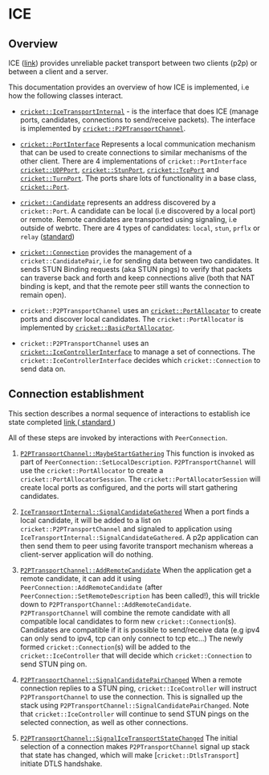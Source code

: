 # ICE

<?% config.freshness.owner = 'jonaso' %?> <?% config.freshness.reviewed = '2021-04-12' %?>

## Overview

ICE ([link](https://developer.mozilla.org/en-US/docs/Glossary/ICE)) provides
unreliable packet transport between two clients (p2p) or between a client and a
server.

This documentation provides an overview of how ICE is implemented, i.e how the
following classes interact.

*   [`cricket::IceTransportInternal`](https://source.chromium.org/chromium/chromium/src/+/master:third_party/webrtc/p2p/base/ice_transport_internal.h;l=225;drc=8cb97062880b0e0a78f9d578370a01aced81a13f) -
    is the interface that does ICE (manage ports, candidates, connections to
    send/receive packets). The interface is implemented by
    [`cricket::P2PTransportChannel`](https://source.chromium.org/chromium/chromium/src/+/master:third_party/webrtc/p2p/base/p2p_transport_channel.h;l=103;drc=0ccfbd2de7bc3b237a0f8c30f48666c97b9e5523).

*   [`cricket::PortInterface`](https://source.chromium.org/chromium/chromium/src/+/master:third_party/webrtc/p2p/base/port_interface.h;l=47;drc=c3a486c41e682cce943f2b20fe987c9421d4b631)
    Represents a local communication mechanism that can be used to create
    connections to similar mechanisms of the other client. There are 4
    implementations of `cricket::PortInterface`
    [`cricket::UDPPort`](https://source.chromium.org/chromium/chromium/src/+/master:third_party/webrtc/p2p/base/stun_port.h;l=33;drc=a4d873786f10eedd72de25ad0d94ad7c53c1f68a),
    [`cricket::StunPort`](https://source.chromium.org/chromium/chromium/src/+/master:third_party/webrtc/p2p/base/stun_port.h;l=265;drc=a4d873786f10eedd72de25ad0d94ad7c53c1f68a),
    [`cricket::TcpPort`](https://source.chromium.org/chromium/chromium/src/+/master:third_party/webrtc/p2p/base/tcp_port.h;l=33;drc=7a284e1614a38286477ed2334ecbdde78e87b79c)
    and
    [`cricket::TurnPort`](https://source.chromium.org/chromium/chromium/src/+/master:third_party/webrtc/p2p/base/turn_port.h;l=44;drc=ffb7603b6025fbd6e79f360d293ab49092bded54).
    The ports share lots of functionality in a base class,
    [`cricket::Port`](https://source.chromium.org/chromium/chromium/src/+/master:third_party/webrtc/p2p/base/port.h;l=187;drc=3ba7beba29c4e542c4a9bffcc5a47d5e911865be).

*   [`cricket::Candidate`](https://source.chromium.org/chromium/chromium/src/+/master:third_party/webrtc/api/candidate.h;l=30;drc=10542f21c8e4e2d60b136fab45338f2b1e132dde)
    represents an address discovered by a `cricket::Port`. A candidate can be
    local (i.e discovered by a local port) or remote. Remote candidates are
    transported using signaling, i.e outside of webrtc. There are 4 types of
    candidates: `local`, `stun`, `prflx` or `relay`
    ([standard](https://developer.mozilla.org/en-US/docs/Web/API/RTCIceCandidateType))

*   [`cricket::Connection`](https://source.chromium.org/chromium/chromium/src/+/master:third_party/webrtc/p2p/base/connection.h)
    provides the management of a `cricket::CandidatePair`, i.e for sending data
    between two candidates. It sends STUN Binding requests (aka STUN pings) to
    verify that packets can traverse back and forth and keep connections alive
    (both that NAT binding is kept, and that the remote peer still wants the
    connection to remain open).

*   `cricket::P2PTransportChannel` uses an
    [`cricket::PortAllocator`](https://source.chromium.org/chromium/chromium/src/+/master:third_party/webrtc/p2p/base/port_allocator.h;l=335;drc=9438fb3fff97c803d1ead34c0e4f223db168526f)
    to create ports and discover local candidates. The `cricket::PortAllocator`
    is implemented by
    [`cricket::BasicPortAllocator`](https://source.chromium.org/chromium/chromium/src/+/master:third_party/webrtc/p2p/client/basic_port_allocator.h;l=29;drc=e27f3dea8293884701283a54f90f8a429ea99505).

*   `cricket::P2PTransportChannel` uses an
    [`cricket::IceControllerInterface`](https://source.chromium.org/chromium/chromium/src/+/master:third_party/webrtc/p2p/base/ice_controller_interface.h;l=73;drc=9438fb3fff97c803d1ead34c0e4f223db168526f)
    to manage a set of connections. The `cricket::IceControllerInterface`
    decides which `cricket::Connection` to send data on.

## Connection establishment

This section describes a normal sequence of interactions to establish ice state
completed
[ link ](https://source.chromium.org/chromium/chromium/src/+/master:third_party/webrtc/p2p/base/ice_transport_internal.h;l=208;drc=9438fb3fff97c803d1ead34c0e4f223db168526f)
([ standard ](https://developer.mozilla.org/en-US/docs/Web/API/RTCPeerConnection/iceConnectionState))

All of these steps are invoked by interactions with `PeerConnection`.

1.  [`P2PTransportChannel::MaybeStartGathering`](https://source.chromium.org/chromium/chromium/src/+/master:third_party/webrtc/p2p/base/p2p_transport_channel.cc;l=864;drc=0ccfbd2de7bc3b237a0f8c30f48666c97b9e5523)
    This function is invoked as part of `PeerConnection::SetLocalDescription`.
    `P2PTransportChannel` will use the `cricket::PortAllocator` to create a
    `cricket::PortAllocatorSession`. The `cricket::PortAllocatorSession` will
    create local ports as configured, and the ports will start gathering
    candidates.

2.  [`IceTransportInternal::SignalCandidateGathered`](https://source.chromium.org/chromium/chromium/src/+/master:third_party/webrtc/p2p/base/ice_transport_internal.h;l=293;drc=8cb97062880b0e0a78f9d578370a01aced81a13f)
    When a port finds a local candidate, it will be added to a list on
    `cricket::P2PTransportChannel` and signaled to application using
    `IceTransportInternal::SignalCandidateGathered`. A p2p application can then
    send them to peer using favorite transport mechanism whereas a client-server
    application will do nothing.

3.  [`P2PTransportChannel::AddRemoteCandidate`](https://source.chromium.org/chromium/chromium/src/+/master:third_party/webrtc/p2p/base/p2p_transport_channel.cc;l=1233;drc=0ccfbd2de7bc3b237a0f8c30f48666c97b9e5523)
    When the application get a remote candidate, it can add it using
    `PeerConnection::AddRemoteCandidate` (after
    `PeerConnection::SetRemoteDescription` has been called!), this will trickle
    down to `P2PTransportChannel::AddRemoteCandidate`. `P2PTransportChannel`
    will combine the remote candidate with all compatible local candidates to
    form new `cricket::Connection`(s). Candidates are compatible if it is
    possible to send/receive data (e.g ipv4 can only send to ipv4, tcp can only
    connect to tcp etc...) The newly formed `cricket::Connection`(s) will be
    added to the `cricket::IceController` that will decide which
    `cricket::Connection` to send STUN ping on.

4.  [`P2PTransportChannel::SignalCandidatePairChanged`](https://source.chromium.org/chromium/chromium/src/+/master:third_party/webrtc/p2p/base/ice_transport_internal.h;l=310;drc=8cb97062880b0e0a78f9d578370a01aced81a13f)
    When a remote connection replies to a STUN ping, `cricket::IceController`
    will instruct `P2PTransportChannel` to use the connection. This is signalled
    up the stack using `P2PTransportChannel::SignalCandidatePairChanged`. Note
    that `cricket::IceController` will continue to send STUN pings on the
    selected connection, as well as other connections.

5.  [`P2PTransportChannel::SignalIceTransportStateChanged`](https://source.chromium.org/chromium/chromium/src/+/master:third_party/webrtc/p2p/base/ice_transport_internal.h;l=323;drc=8cb97062880b0e0a78f9d578370a01aced81a13f)
    The initial selection of a connection makes `P2PTransportChannel` signal up
    stack that state has changed, which will make [`cricket::DtlsTransport`]
    initiate DTLS handshake.
